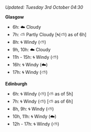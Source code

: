 *Updated: Tuesday 3rd October 04:30*

**Glasgow**

* 6h: :cloud: Cloudy
* 7h: :partly_sunny: Partly Cloudy [:cyclone:(:partly_sunny:) as of 6h]
* 8h: :cyclone: Windy (:partly_sunny:)
* 9h, 10h: :cloud: Cloudy
* 11h - 15h: :cyclone: Windy (:partly_sunny:)
* 16h: :cyclone: Windy (:cloud:)
* 17h: :cyclone: Windy (:partly_sunny:)

**Edinburgh**

* 6h: :cyclone: Windy (:partly_sunny:) [:partly_sunny: as of 5h]
* 7h: :cyclone: Windy (:partly_sunny:) [:partly_sunny: as of 6h]
* 8h, 9h: :cyclone: Windy (:partly_sunny:)
* 10h, 11h: :cyclone: Windy (:cloud:)
* 12h - 17h: :cyclone: Windy (:partly_sunny:)
